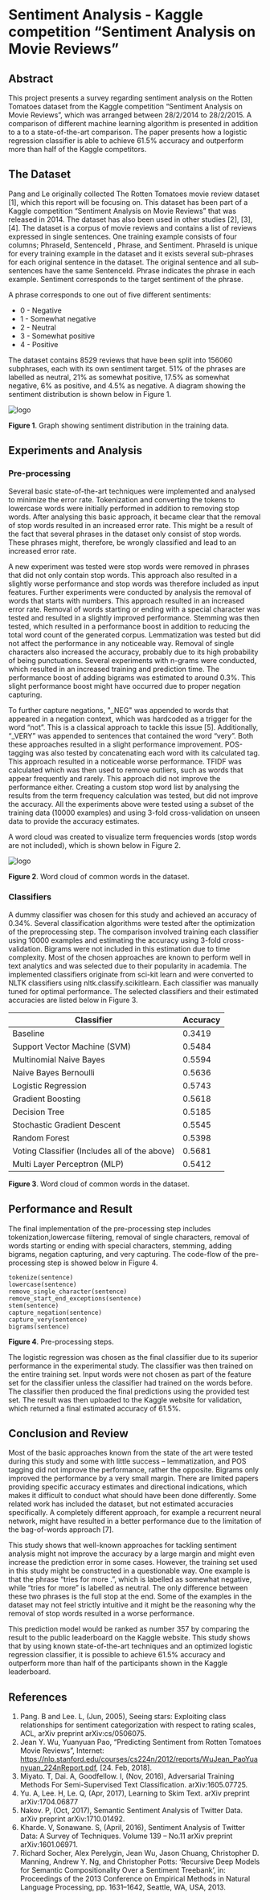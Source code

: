 # Sentiment Analysis - Kaggle competition “Sentiment Analysis on Movie Reviews”

## Abstract
This project presents a survey regarding sentiment analysis on the Rotten Tomatoes dataset from the Kaggle competition “Sentiment Analysis on Movie Reviews”, which was arranged between 28/2/2014 to 28/2/2015. A comparison of different machine learning algorithm is presented in addition to a to a state-of-the-art comparison. The paper presents how a logistic regression classifier is able to achieve 61.5% accuracy and outperform more than half of the Kaggle competitors.

## The Dataset
Pang and Le originally collected The Rotten Tomatoes movie review dataset [1], which this report will be focusing on. This dataset has been part of a Kaggle competition “Sentiment Analysis on Movie Reviews” that was released in 2014. The dataset has also been used in other studies [2], [3], [4]. The dataset is a corpus of movie reviews and contains a list of reviews expressed in single sentences. One training example consists of four columns; PhraseId, SentenceId , Phrase, and Sentiment. PhraseId is unique for every training example in the dataset and it exists several sub-phrases for each original sentence in the dataset. The original sentence and all sub-sentences have the same SentenceId. Phrase indicates the phrase in each example. Sentiment corresponds to the target sentiment of the phrase.

A phrase corresponds to one out of five different sentiments:
* 0 - Negative
* 1 - Somewhat negative
* 2 - Neutral
* 3 - Somewhat positive
* 4 - Positive

The dataset contains 8529 reviews that have been split into 156060 subphrases, each with its own sentiment target. 51% of the phrases are labelled as neutral, 21% as somewhat positive, 17.5% as somewhat negative, 6% as positive, and 4.5% as negative. A diagram showing the sentiment distribution is shown below in Figure 1.

![logo](./Images/image1.png?raw=true)

**Figure 1**. Graph showing sentiment distribution in the training data.

## Experiments and Analysis

### Pre-processing

Several basic state-of-the-art techniques were implemented and analysed to minimize the error rate. Tokenization and converting the tokens to lowercase words were initially performed in addition to removing stop words. After analysing this basic approach, it became clear that the removal of stop words resulted in an increased error rate. This might be a result of the fact that several phrases in the dataset only consist of stop words. These phrases might, therefore, be wrongly classified and lead to an increased error rate.

A new experiment was tested were stop words were removed in phrases that did not only contain stop words. This approach also resulted in a slightly worse performance and stop words was therefore included as input features. Further experiments were conducted by analysis the removal of words that starts with numbers. This approach resulted in an increased error rate. Removal of words starting or ending with a special character was tested and resulted in a slightly improved performance. Stemming was then tested, which resulted in a performance boost in addition to reducing the total word count of the generated corpus. Lemmatization was tested but did not affect the performance in any noticeable way. Removal of single characters also increased the accuracy, probably due to its high probability of being punctuations. Several experiments with n-grams were conducted, which resulted in an increased training and prediction time. The performance boost of adding bigrams was estimated to around 0.3%. This slight performance boost might have occurred due to proper negation capturing.

To further capture negations, "\_NEG" was appended to words that appeared in a negation context, which was hardcoded as a trigger for the word “not”. This is a classical approach to tackle this issue [5]. Additionally, “\_VERY” was appended to sentences that contained the word “very”. Both these approaches resulted in a slight performance improvement. POS-tagging was also tested by concatenating each word with its calculated tag. This approach resulted in a noticeable worse performance. TFIDF was calculated which was then used to remove outliers, such as words that appear frequently and rarely. This approach did not improve the performance either. Creating a custom stop word list by analysing the results from the term frequency calculation was tested, but did not improve the accuracy. All the experiments above were tested using a subset of the training data (10000 examples) and using 3-fold cross-validation on unseen data to provide the accuracy estimates.

A word cloud was created to visualize term frequencies words (stop words are not included), which is shown below in Figure 2.

![logo](./Images/image2.png?raw=true)

**Figure 2**. Word cloud of common words in the dataset.

### Classifiers

A dummy classifier was chosen for this study and achieved an accuracy of 0.34%. Several classification algorithms were tested after the optimization of the preprocessing step. The comparison involved training each classifier using 10000 examples and estimating the accuracy using 3-fold cross-validation. Bigrams were not included in this estimation due to time complexity. Most of the chosen approaches are known to perform well in text analytics and was selected due to their popularity in academia. The implemented classifiers originate from sci-kit learn and were converted to NLTK classifiers using nltk.classify.scikitlearn. Each classifier was manually tuned for optimal performance. The selected classifiers and their estimated accuracies are listed below in Figure 3.



| Classifier   | Accuracy        |
|-             |-                |
| Baseline     | 0.3419          |
| Support Vector Machine (SVM)     | 0.5484        |
| Multinomial Naive Bayes     | 0.5594   |
| Naive Bayes Bernoulli     | 0.5636   |
| Logistic Regression     | 0.5743   |
| Gradient Boosting     | 0.5618   |
| Decision Tree     | 0.5185   |
| Stochastic Gradient Descent     | 0.5545   |
| Random Forest     | 0.5398   |
| Voting Classifier (Includes all of the above)     | 0.5681   |
| Multi Layer Perceptron (MLP)     |  0.5412   |

**Figure 3**. Word cloud of common words in the dataset.

## Performance and Result

The final implementation of the pre-processing step includes tokenization,lowercase filtering, removal of single characters, removal of words starting or ending with special characters, stemming, adding bigrams, negation capturing, and very capturing. The code-flow of the pre-processing step is showed below in Figure 4.

```
tokenize(sentence)
lowercase(sentence)
remove_single_character(sentence)
remove_start_end_exceptions(sentence)
stem(sentence)
capture_negation(sentence)
capture_very(sentence)
bigrams(sentence)
```

**Figure 4**. Pre-processing steps.

The logistic regression was chosen as the final classifier due to its superior performance in the experimental study. The classifier was then trained on the entire training set. Input words were not chosen as part of the feature set for the classifier unless the classifier had trained on the words before. The classifier then produced the final predictions using the provided test set. The result was then uploaded to the Kaggle website for validation, which returned a final estimated accuracy of 61.5%.

## Conclusion and Review

Most of the basic approaches known from the state of the art were tested during this study and some with little success – lemmatization, and POS tagging did not improve the performance, rather the opposite. Bigrams only improved the performance by a very small margin. There are limited papers providing specific accuracy estimates and directional indications, which makes it difficult to conduct what should have been done differently. Some related work has included the dataset, but not estimated accuracies specifically. A completely different approach, for example a recurrent neural network, might have resulted in a better performance due to the limitation of the bag-of-words approach [7].

This study shows that well-known approaches for tackling sentiment analysis might not improve the accuracy by a large margin and might even increase the prediction error in some cases. However, the training set used in this study might be constructed in a questionable way. One example is that the phrase “tries for more .”, which is labelled as somewhat negative, while “tries for more” is labelled as neutral. The only difference between these two phrases is the full stop at the end. Some of the examples in the dataset may not feel strictly intuitive and it might be the reasoning why the removal of stop words resulted in a worse performance.

This prediction model would be ranked as number 357 by comparing the result to the public leaderboard on the Kaggle website. This study shows that by using known state-of-the-art techniques and an optimized logistic regression classifier, it is possible to achieve 61.5% accuracy and outperform more than half of the participants shown in the Kaggle leaderboard.

## References
1. Pang. B and Lee. L, (Jun, 2005), Seeing stars: Exploiting class relationships for sentiment categorization with respect to rating scales, ACL, arXiv preprint arXiv:cs/0506075.
2. Jean Y. Wu, Yuanyuan Pao, “Predicting Sentiment from Rotten Tomatoes Movie Reviews”, Internet: https://nlp.stanford.edu/courses/cs224n/2012/reports/WuJean_PaoYuanyuan_224nReport.pdf, [24. Feb, 2018].
3. Miyato. T, Dai. A, Goodfellow. I, (Nov, 2016), Adversarial Training Methods For Semi-Supervised Text Classification. arXiv:1605.07725.
4. Yu. A, Lee. H, Le. Q, (Apr, 2017), Learning to Skim Text. arXiv preprint arXiv:1704.06877
5. Nakov. P, (Oct, 2017), Semantic Sentiment Analysis of Twitter Data. arXiv preprint arXiv:1710.01492.
6. Kharde. V, Sonawane. S, (April, 2016), Sentiment Analysis of Twitter Data: A Survey of Techniques. Volume 139 – No.11 arXiv preprint arXiv:1601.06971.
7. Richard Socher, Alex Perelygin, Jean Wu, Jason Chuang, Christopher D. Manning, Andrew Y. Ng, and Christopher Potts: ‘Recursive Deep Models for Semantic Compositionality Over a Sentiment Treebank’, in: Proceedings of the 2013 Conference on Empirical Methods in Natural Language Processing, pp. 1631–1642, Seattle, WA, USA, 2013.
